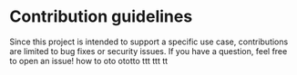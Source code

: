 # Contribution guidelines

Since this project is intended to support a specific use case, contributions are limited to bug fixes or security issues. 
If you have a question, feel free to open an issue!
how to oto ototto ttt ttt tt